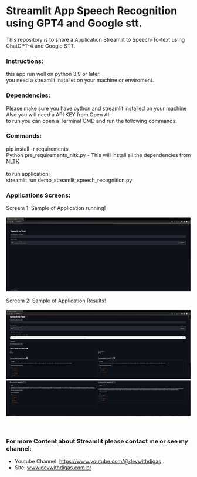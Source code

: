 # Streamlit App Speech Recognition using GPT4 and Google stt.
 
This repository is to share a Application Streamlit to Speech-To-text using ChatGPT-4 and Google STT.  <br >


### Instructions: <br >
this app run well on python 3.9 or later.<br >
you need a streamlit installet on your machine or enviroment.<br >

### Dependencies: <br >
Please make sure you have python and streamlit installed on your machine<br >
Also you will need a API KEY from Open AI.<br >
to run you can open a Terminal CMD and run the following commands:<br >

### Commands:
pip install -r requirements<br >
Python pre_requirements_nltk.py - This will install all the dependencies from NLTK <br ><br >
to run application:<br >
streamlit run demo_streamlit_speech_recognition.py<br >

### Applications Screens:<br >

Screem 1: Sample of Application running!  <br ><br >
![Screenshot](tela_inicial.jpg)<br >

Screem 2: Sample of Application Results! <br ><br >
![Screenshot](image2.jpg)
![Screenshot](image3.jpg)



 <br >
 
 ### For more Content about Streamlit please contact me or see my channel:
- Youtube Channel: https://www.youtube.com/@devwithdigas <br >
- Site: www.devwithdigas.com.br <br >
